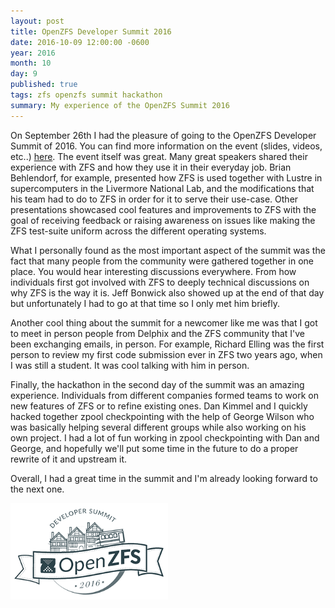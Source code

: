 ```yaml
---
layout: post
title: OpenZFS Developer Summit 2016
date: 2016-10-09 12:00:00 -0600
year: 2016
month: 10
day: 9
published: true
tags: zfs openzfs summit hackathon
summary: My experience of the OpenZFS Summit 2016
---
```


On September 26th I had the pleasure of going to the OpenZFS Developer
Summit of 2016. You can find more information on the event (slides,
videos, etc..)
[here](http://open-zfs.org/wiki/OpenZFS_Developer_Summit_2016).
The event itself was great. Many great speakers shared their experience
with ZFS and how they use it in their everyday job. Brian Behlendorf, for
example, presented how ZFS is used together with Lustre in supercomputers
in the Livermore National Lab, and the modifications that his team had
to do to ZFS in order for it to serve their use-case. Other presentations
showcased cool features and improvements to ZFS with the goal of
receiving feedback or raising awareness on issues like making the ZFS
test-suite uniform across the different operating systems.

What I personally found as the most important aspect of the summit was
the fact that many people from the community were gathered together in
one place. You would hear interesting discussions everywhere. From how
individuals first got involved with ZFS to deeply technical discussions
on why ZFS is the way it is. Jeff Bonwick also showed up at the end of
that day but unfortunately I had to go at that time so I only met him
briefly.

Another cool thing about the summit for a newcomer like me was that I
got to meet in person people from Delphix and the ZFS community that
I've been exchanging emails, in person. For example, Richard Elling
was the first person to review my first code submission ever in ZFS
two years ago, when I was still a student. It was cool talking with him
in person.

Finally, the hackathon in the second day of the summit was an amazing
experience. Individuals from different companies formed teams to work
on new features of ZFS or to refine existing ones. Dan Kimmel and I
quickly hacked together zpool checkpointing with the help of George
Wilson who was basically helping several different groups while also
working on his own project. I had a lot of fun working in zpool
checkpointing with Dan and George, and hopefully we'll put some time
in the future to do a proper rewrite of it and upstream it.

Overall, I had a great time in the summit and I'm already looking
forward to the next one.

<img src='/images/OpenZFS_2016.png' width="50%" height= "50%"/>
